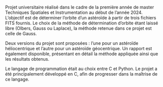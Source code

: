 Projet universitaire réalisé dans le cadre de la première année de master Techniques Spatiales et Instrumentation au début de l’année 2024.
L’objectif est de déterminer l’orbite d’un astéroïde à partir de trois fichiers FITS fournis. Le choix de la méthode de détermination d’orbite étant laissé libre (Olbers, Gauss ou Laplace), la méthode retenue dans ce projet est celle de Gauss.

Deux versions du projet sont proposées : l’une pour un astéroïde héliocentrique et l’autre pour un astéroïde géocentrique.
Un rapport est également disponible, présentant en détail la méthode appliquée ainsi que les résultats obtenus.

Le langage de programmation était au choix entre C et Python. Le projet a été principalement développé en C, afin de progresser dans la maîtrise de ce langage.
